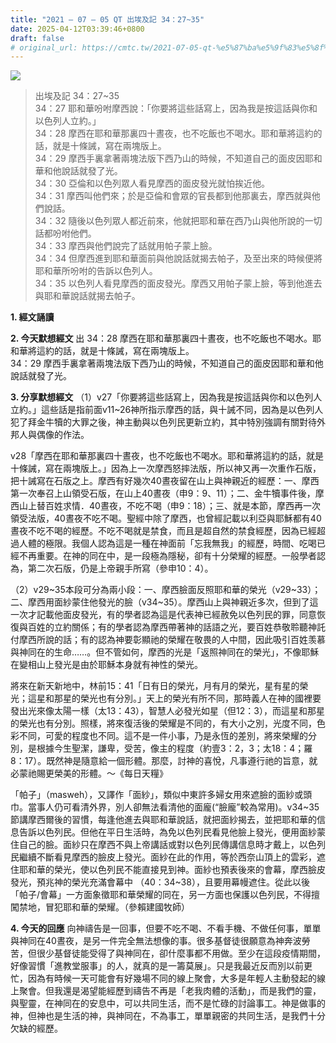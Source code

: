 ```yaml
---
title: "2021 – 07 – 05 QT 出埃及記 34：27~35"
date: 2025-04-12T03:39:46+0800
draft: false
# original_url: https://cmtc.tw/2021-07-05-qt-%e5%87%ba%e5%9f%83%e5%8f%8a%e8%a8%98-34%ef%bc%9a2735
---
```


![](/images/qt.jpg)
> 出埃及記 34：27\~35  
> 34：27 耶和華吩咐摩西說：「你要將這些話寫上，因為我是按這話與你和以色列人立約。」  
> 34：28 摩西在耶和華那裏四十晝夜，也不吃飯也不喝水。耶和華將這約的話，就是十條誡，寫在兩塊版上。  
> 34：29 摩西手裏拿著兩塊法版下西乃山的時候，不知道自己的面皮因耶和華和他說話就發了光。  
> 34：30 亞倫和以色列眾人看見摩西的面皮發光就怕挨近他。  
> 34：31 摩西叫他們來；於是亞倫和會眾的官長都到他那裏去，摩西就與他們說話。  
> 34：32 隨後以色列眾人都近前來，他就把耶和華在西乃山與他所說的一切話都吩咐他們。  
> 34：33 摩西與他們說完了話就用帕子蒙上臉。  
> 34：34 但摩西進到耶和華面前與他說話就揭去帕子，及至出來的時候便將耶和華所吩咐的告訴以色列人。  
> 34：35 以色列人看見摩西的面皮發光。摩西又用帕子蒙上臉，等到他進去與耶和華說話就揭去帕子。

**1. 經文誦讀**

**2.  今天默想經文**
出 34：28 摩西在耶和華那裏四十晝夜，也不吃飯也不喝水。耶和華將這約的話，就是十條誡，寫在兩塊版上。  
34：29 摩西手裏拿著兩塊法版下西乃山的時候，不知道自己的面皮因耶和華和他說話就發了光。

**3. 分享默想經文**
（1）v27「你要將這些話寫上，因為我是按這話與你和以色列人立約。」這些話是指前面v11\~26神所指示摩西的話，與十誡不同，因為是以色列人犯了拜金牛犢的大罪之後，神主動與以色列民更新立約，其中特別強調有關對待外邦人與偶像的作法。

v28「摩西在耶和華那裏四十晝夜，也不吃飯也不喝水。耶和華將這約的話，就是十條誡，寫在兩塊版上。」因為上一次摩西怒摔法版，所以神又再一次重作石版，把十誡寫在石版之上。摩西有好幾次40晝夜留在山上與神親近的經歷：一、摩西第一次奉召上山領受石版，在山上40晝夜（申9：9、11）；二、金牛犢事件後，摩西山上替百姓求情．40晝夜，不吃不喝（申9：18）；三、就是本節，摩西再一次領受法版，40晝夜不吃不喝。聖經中除了摩西，也曾經記載以利亞與耶穌都有40晝夜不吃不喝的經歷。不吃不喝就是禁食，而且是超自然的禁食經歷，因為已經超過人體的極限。我個人認為這是一種在神面前「忘我無我」的經歷，時間、吃喝已經不再重要。在神的同在中，是一段極為隱秘，卻有十分榮耀的經歷。一般學者認為，第二次石版，仍是上帝親手所寫（參申10：4）。

（2）v29\~35本段可分為兩小段：一、摩西臉面反照耶和華的榮光（v29\~33）；二、摩西用面紗蒙住他發光的臉（v34\~35）。摩西山上與神親近多次，但到了這一次才記載他面皮發光，有的學者認為這是代表神已經赦免以色列民的罪，同意恢復與百姓的立約關係；有的學者認為摩西帶著神的話語之光，要百姓恭敬聆聽神託付摩西所說的話；有的認為神要彰顯祂的榮耀在敬畏的人中間，因此吸引百姓羡慕與神同在的生命……。但不管如何，摩西的光是「返照神同在的榮光」，不像耶穌在變相山上發光是由於耶穌本身就有神性的榮光。

將來在新天新地中，林前15：41「日有日的榮光，月有月的榮光，星有星的榮光；這星和那星的榮光也有分別。」天上的榮光有所不同，那時義人在神的國裡要發出光來像太陽一樣（太13：43），智慧人必發光如星（但12：3），而這星和那星的榮光也有分別。照樣，將來復活後的榮耀是不同的，有大小之別，光度不同，色彩不同，可愛的程度也不同。這不是一件小事，乃是永恆的差別，將來榮耀的分別，是根據今生聖潔，謙卑，受苦，像主的程度（約壹3：2，3；太18：4；羅8：17）。既然神是隨意給一個形體。那麼，討神的喜悅，凡事遵行祂的旨意，就必蒙祂賜更榮美的形體。～《每日天糧》

「帕子」（masweh），又譯作「面紗」，類似中東許多婦女用來遮臉的面紗或頭巾。當事人仍可看清外界，別人卻無法看清他的面龐(“臉龐”較為常用)。v34\~35節講摩西爾後的習慣，每逢他進去與耶和華說話，就把面紗揭去，並把耶和華的信息告訴以色列民。但他在平日生活時，為免以色列民看見他臉上發光，便用面紗蒙住自己的臉。面紗只在摩西不與上帝講話或對以色列民傳講信息時才戴上，以色列民繼續不斷看見摩西的臉皮上發光。面紗在此的作用，等於西奈山頂上的雲彩，遮住耶和華的榮光，使以色列民不能直接見到神。面紗也預表後來的會幕，摩西臉皮發光，預兆神的榮光充滿會幕中 （40：34\~38），且要用幕幔遮住。從此以後「帕子/會幕」一方面象徵耶和華榮耀的同在，另一方面也保護以色列民，不得擅闖禁地，冒犯耶和華的榮耀。（參賴建國牧師）

**4. 今天的回應**
向神禱告是一回事，但要不吃不喝、不看手機、不做任何事，單單與神同在40晝夜，是另一件完全無法想像的事。很多基督徒很願意為神奔波勞苦，但很少基督徒能受得了與神同在，卻什麼事都不用做。至少在這段疫情期間，好像習慣「進教堂服事」的人，就真的是一籌莫展」。只是我最近反而別以前更忙，因為有時候一天可能會有好幾場不同的線上聚會，大多是年輕人主動發起的線上聚會。但我還是渴望能經歷到禱告不再是「老我肉體的活動」，而是我們的靈，與聖靈，在神同在的安息中，可以共同生活，而不是忙碌的討論事工。神是做事的神，但神也是生活的神，與神同在，不為事工，單單親密的共同生活，是我們十分欠缺的經歷。
